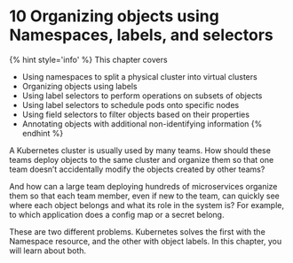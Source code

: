 # 10 Organizing objects using Namespaces, labels, and selectors

{% hint style='info' %}
This chapter covers
* Using namespaces to split a physical cluster into virtual clusters
* Organizing objects using labels
* Using label selectors to perform operations on subsets of objects
* Using label selectors to schedule pods onto specific nodes
* Using field selectors to filter objects based on their properties
* Annotating objects with additional non-identifying information
{% endhint %}

A Kubernetes cluster is usually used by many teams. How should these teams deploy objects to the same cluster and organize them so that one team doesn’t accidentally modify the objects created by other teams?

And how can a large team deploying hundreds of microservices organize them so that each team member, even if new to the team, can quickly see where each object belongs and what its role in the system is? For example, to which application does a config map or a secret belong.

These are two different problems. Kubernetes solves the first with the Namespace resource, and the other with object labels. In this chapter, you will learn about both.
